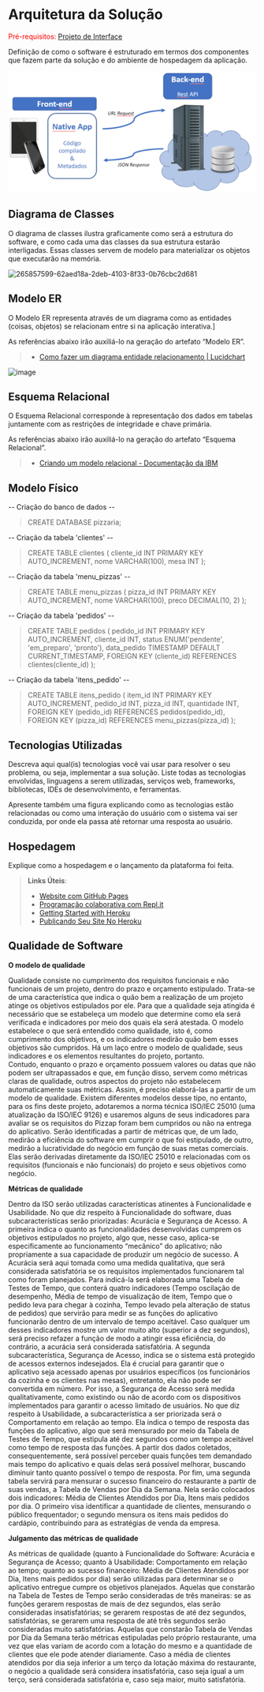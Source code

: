 # Arquitetura da Solução

<span style="color:red">Pré-requisitos: <a href="3-Projeto de Interface.md"> Projeto de Interface</a></span>

Definição de como o software é estruturado em termos dos componentes que fazem parte da solução e do ambiente de hospedagem da aplicação.

![Arquitetura da Solução](img/02-mob-arch.png)

## Diagrama de Classes

O diagrama de classes ilustra graficamente como será a estrutura do software, e como cada uma das classes da sua estrutura estarão interligadas. Essas classes servem de modelo para materializar os objetos que executarão na memória.

![265857599-62aed18a-2deb-4103-8f33-0b76cbc2d681](https://github.com/ICEI-PUC-Minas-PMV-ADS/pmv-ads-2023-2-e3-proj-mov-t2-pmv-ads-2023-2-e3-proj-mov-t2-pizzapp/assets/111783703/15302bf2-e654-4786-b7ba-247bd796cb07)


## Modelo ER

O Modelo ER representa através de um diagrama como as entidades (coisas, objetos) se relacionam entre si na aplicação interativa.]

As referências abaixo irão auxiliá-lo na geração do artefato “Modelo ER”.

> - [Como fazer um diagrama entidade relacionamento | Lucidchart](https://www.lucidchart.com/pages/pt/como-fazer-um-diagrama-entidade-relacionamento)

  ![image](https://github.com/ICEI-PUC-Minas-PMV-ADS/pmv-ads-2023-2-e3-proj-mov-t2-pmv-ads-2023-2-e3-proj-mov-t2-pizzapp/assets/81201021/2c85e6fd-c7e5-4e7a-8cf8-0489ef116865)


## Esquema Relacional

O Esquema Relacional corresponde à representação dos dados em tabelas juntamente com as restrições de integridade e chave primária.
 
As referências abaixo irão auxiliá-lo na geração do artefato “Esquema Relacional”.

> - [Criando um modelo relacional - Documentação da IBM](https://www.ibm.com/docs/pt-br/cognos-analytics/10.2.2?topic=designer-creating-relational-model)

## Modelo Físico

-- Criação do banco de dados --
> CREATE DATABASE pizzaria;

 -- Criação da tabela 'clientes' --
> CREATE TABLE clientes (
>    cliente_id INT PRIMARY KEY AUTO_INCREMENT,
>    nome VARCHAR(100),
>     mesa INT
>);

-- Criação da tabela 'menu_pizzas' --
> CREATE TABLE menu_pizzas (
>    pizza_id INT PRIMARY KEY AUTO_INCREMENT,
>    nome VARCHAR(100),
>    preco DECIMAL(10, 2)
> );

 -- Criação da tabela 'pedidos' --
> CREATE TABLE pedidos (
>    pedido_id INT PRIMARY KEY AUTO_INCREMENT,
>    cliente_id INT,
>    status ENUM('pendente', 'em_preparo', 'pronto'),
>    data_pedido TIMESTAMP DEFAULT CURRENT_TIMESTAMP,
>    FOREIGN KEY (cliente_id) REFERENCES clientes(cliente_id)
> );

 -- Criação da tabela 'itens_pedido' --
> CREATE TABLE itens_pedido (
>    item_id INT PRIMARY KEY AUTO_INCREMENT,
>    pedido_id INT,
>    pizza_id INT,
>    quantidade INT,
>    FOREIGN KEY (pedido_id) REFERENCES pedidos(pedido_id),
>    FOREIGN KEY (pizza_id) REFERENCES menu_pizzas(pizza_id)
> );

## Tecnologias Utilizadas

Descreva aqui qual(is) tecnologias você vai usar para resolver o seu problema, ou seja, implementar a sua solução. Liste todas as tecnologias envolvidas, linguagens a serem utilizadas, serviços web, frameworks, bibliotecas, IDEs de desenvolvimento, e ferramentas.

Apresente também uma figura explicando como as tecnologias estão relacionadas ou como uma interação do usuário com o sistema vai ser conduzida, por onde ela passa até retornar uma resposta ao usuário.

## Hospedagem

Explique como a hospedagem e o lançamento da plataforma foi feita.

> **Links Úteis**:
>
> - [Website com GitHub Pages](https://pages.github.com/)
> - [Programação colaborativa com Repl.it](https://repl.it/)
> - [Getting Started with Heroku](https://devcenter.heroku.com/start)
> - [Publicando Seu Site No Heroku](http://pythonclub.com.br/publicando-seu-hello-world-no-heroku.html)

## Qualidade de Software

**O modelo de qualidade**

Qualidade consiste no cumprimento dos requisitos funcionais e não funcionais de um projeto, dentro do prazo e orçamento estipulado. Trata-se de uma característica que indica o quão bem a realização de um projeto atinge os objetivos estipulados por ele. 
Para que a qualidade seja atingida é necessário que se estabeleça um modelo que determine como ela será verificada e indicadores por meio dos quais ela será atestada. O modelo estabelece o que será entendido como qualidade, isto é, como cumprimento dos objetivos, e os indicadores medirão quão bem esses objetivos são cumpridos. Há um laço entre o modelo de qualidade, seus indicadores e os elementos resultantes do projeto, portanto.  
Contudo, enquanto o prazo e orçamento possuem valores ou datas que não podem ser ultrapassados e que, em função disso, servem como métricas claras de qualidade, outros aspectos do projeto não estabelecem automaticamente suas métricas. Assim, é preciso elaborá-las a partir de um modelo de qualidade. Existem diferentes modelos desse tipo, no entanto, para os fins deste projeto, adotaremos a norma técnica ISO/IEC 25010 (uma atualização da ISO/IEC 9126) e usaremos alguns de seus indicadores para avaliar se os requisitos do Pizzap foram bem cumpridos ou não na entrega do aplicativo.
Serão identificadas a partir de métricas que, de um lado, medirão a eficiência do software em cumprir o que foi estipulado, de outro, medirão a lucratividade do negócio em função de suas metas comerciais. Elas serão derivadas diretamente da ISO/IEC 25010 e relacionadas com os requisitos (funcionais e não funcionais) do projeto e seus objetivos como negócio. 

  **Métricas de qualidade**

Dentro da ISO serão utilizadas características atinentes à Funcionalidade e Usabilidade. 
No que diz respeito à Funcionalidade do software, duas subcaracterísticas serão priorizadas: Acurácia e Segurança de Acesso. A primeira indica o quanto as funcionalidades desenvolvidas cumprem os objetivos estipulados no projeto, algo que, nesse caso, aplica-se especificamente ao funcionamento “mecânico” do aplicativo; não propriamente a sua capacidade de produzir um negócio de sucesso. A Acurácia será aqui tomada como uma medida qualitativa, que será considerada satisfatória se os requisitos implementados funcionarem tal como foram planejados. Para indicá-la será elaborada uma Tabela de Testes de Tempo, que conterá quatro indicadores (Tempo oscilação de desempenho, Média de tempo de visualização de item, Tempo que o pedido leva para chegar à cozinha, Tempo levado pela alteração de status de pedidos) que servirão para medir se as funções do aplicativo funcionarão dentro de um intervalo de tempo aceitável. Caso qualquer um desses indicadores mostre um valor muito alto (superior a dez segundos), será preciso refazer a função de modo a atingir essa eficiência, do contrário, a acurácia será considerada satisfatória. A segunda subcaracterística, Segurança de Acesso, indica se o sistema está protegido de acessos externos indesejados. Ela é crucial para garantir que o aplicativo seja acessado apenas por usuários específicos (os funcionários da cozinha e os clientes nas mesas), entretanto, ela não pode ser convertida em número. Por isso, a Segurança de Acesso será medida qualitativamente, como existindo ou não de acordo com os dispositivos implementados para garantir o acesso limitado de usuários.
No que diz respeito à Usabilidade, a subcaracterística a ser priorizada será o Comportamento em relação ao tempo. Ela indica o tempo de resposta das funções do aplicativo, algo que será mensurado por meio da Tabela de Testes de Tempo, que estipula até dez segundos como um tempo aceitável como tempo de resposta das funções. A partir dos dados coletados, consequentemente, será possível perceber quais funções tem demandado mais tempo do aplicativo e quais delas será possível melhorar, buscando diminuir tanto quanto possível o tempo de resposta.
Por fim, uma segunda tabela servirá para mensurar o sucesso financeiro do restaurante a partir de suas vendas, a Tabela de Vendas por Dia da Semana. Nela serão colocados dois indicadores: Média de Clientes Atendidos por Dia, Itens mais pedidos por dia. O primeiro visa identificar a quantidade de clientes, mensurando o público frequentador; o segundo mensura os itens mais pedidos do cardápio, contribuindo para as estratégias de venda da empresa.

  **Julgamento das métricas de qualidade**

As métricas de qualidade (quanto à Funcionalidade do Software: Acurácia e Segurança de Acesso; quanto à Usabilidade: Comportamento em relação ao tempo; quanto ao sucesso financeiro: Média de Clientes Atendidos por Dia, Itens mais pedidos por dia) serão utilizadas para determinar se o aplicativo entregue cumpre os objetivos planejados.
Aquelas que constarão na Tabela de Testes de Tempo serão consideradas de três maneiras: se as funções gerarem respostas de mais de dez segundos, elas serão consideradas insatisfatórias; se gerarem respostas de até dez segundos, satisfatórias, se gerarem uma resposta de até três segundos serão consideradas muito satisfatórias.
Aquelas que constarão Tabela de Vendas por Dia da Semana terão métricas estipuladas pelo próprio restaurante, uma vez que elas variam de acordo com a lotação do mesmo e a quantidade de clientes que ele pode atender diariamente. Caso a média de clientes atendidos por dia seja inferior a um terço da lotação máxima do restaurante, o negócio a qualidade será considera insatisfatória, caso seja igual a um terço, será considerada satisfatória e, caso seja maior, muito satisfatória.

